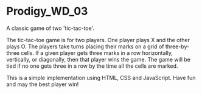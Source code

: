 # Prodigy_WD_03
A classic game of two 'tic-tac-toe'.

The tic-tac-toe game is for two players. One player plays X and the other plays O. The players take turns placing their marks on a grid of three-by-three cells. If a given player gets three marks in a row horizontally, vertically, or diagonally, then that player wins the game. The game will be tied if no one gets three in a row by the time all the cells are marked.


This is a simple implementation using HTML, CSS and JavaScript.
Have fun and may the best player win!
